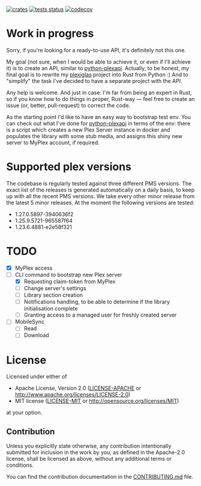 [![crates](https://img.shields.io/crates/v/plex-api.svg)](https://crates.io/crates/plex-api)
[![tests status](https://github.com/andrey-yantsen/plex-api.rs/actions/workflows/test.yml/badge.svg?branch=main)](https://github.com/andrey-yantsen/plex-api.rs/actions/workflows/test.yml?query=branch%3Amain)
[![codecov](https://codecov.io/gh/andrey-yantsen/plex-api.rs/branch/main/graph/badge.svg?token=hrpICjrn5q)](https://codecov.io/gh/andrey-yantsen/plex-api.rs)

# Work in progress

Sorry, if you're looking for a ready-to-use API, it's definitely not this one.

My goal (not sure, when I would be able to achieve it, or even if I'll achieve it) is to create an API, similar to
[python-plexapi](https://github.com/pkkid/python-plexapi). Actually, to be honest, my final goal is to rewrite my
[plexiglas](https://github.com/andrey-yantsen/plexiglas) project into Rust from Python :) And to "simplify" the task
I've decided to have a separate project with the API.

Any help is welcome. And just in case: I'm far from being an expert in Rust, so if you know how to do things in proper,
Rust-way — feel free to create an issue (or, better, pull-request) to correct the code.

As the starting point I'd like to have an easy way to bootstrap test env. You can check out what I've done for
[python-plexapi](https://github.com/pkkid/python-plexapi/blob/master/tools/plex-bootstraptest.py) in terms
of the env: there is a script which creates a new Plex Server instance in docker and populates the library with some
stub media, and assigns this shiny new server to MyPlex account, if required.

# Supported plex versions

The codebase is regularly tested against three different PMS versions. The
exact list of the releases is generated automatically on a daily basis, to keep
up with all the recent PMS versions. We take every other minor release from
the latest 5 minor releases. At the moment the following versions are
tested:

<!-- plex releases list start -->
* 1.27.0.5897-3940636f2
* 1.25.9.5721-965587f64
* 1.23.6.4881-e2e58f321
<!-- plex releases list end -->

# TODO

- [x] MyPlex access
- [ ] CLI command to bootstrap new Plex server
  - [x] Requesting claim-token from MyPlex
  - [ ] Change server's settings
  - [ ] Library section creation
  - [ ] Notifications handling, to be able to determine if the library initialisation complete
  - [ ] Granting access to a managed user for freshly created server
- [ ] MobileSync
  - [ ] Read
  - [ ] Download

# License

Licensed under either of

- Apache License, Version 2.0 ([LICENSE-APACHE](LICENSE-APACHE) or
  http://www.apache.org/licenses/LICENSE-2.0)
- MIT license ([LICENSE-MIT](LICENSE-MIT) or http://opensource.org/licenses/MIT)

at your option.

## Contribution

Unless you explicitly state otherwise, any contribution intentionally submitted
for inclusion in the work by you, as defined in the Apache-2.0 license, shall be
licensed as above, without any additional terms or conditions.

You can find the contribution documentation in the [CONTRIBUTING.md](./CONTRIBUTING.md) file.
